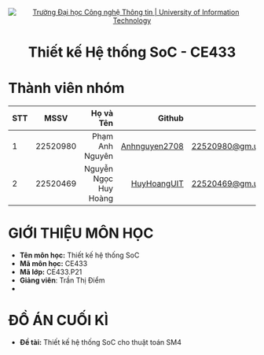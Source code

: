 <!-- Banner -->
<p align="center">
  <a href="https://www.uit.edu.vn/" title="Trường Đại học Công nghệ Thông tin" style="border: none;">
    <img src="https://i.imgur.com/WmMnSRt.png" alt="Trường Đại học Công nghệ Thông tin | University of Information Technology">
  </a>
</p>

<h1 align="center"><b>Thiết kế Hệ thống SoC - CE433 </b></h1>

# Thành viên nhóm
| STT    | MSSV          | Họ và Tên              | Github                                                  | Email                   |
| ------ |:-------------:| ----------------------:|--------------------------------------------------------:|-------------------------:
| 1      | 22520980      | Phạm Anh Nguyên         |[Anhnguyen2708](https://github.com/Anhnguyen2708)  |22520980@gm.uit.edu.vn   |
| 2      | 22520469      | Nguyễn Ngọc Huy Hoàng            |[HuyHoangUIT](https://github.com/HuyHoangUIT)                    |22520469@gm.uit.edu.vn   |

# GIỚI THIỆU MÔN HỌC
* **Tên môn học:** Thiết kế hệ thống SoC
* **Mã môn học:** CE433
* **Mã lớp:** CE433.P21
* **Giảng viên**: Trần Thị Điểm
* 
# ĐỒ ÁN CUỐI KÌ
* **Đề tài:** Thiết kế hệ thống SoC cho thuật toán SM4

